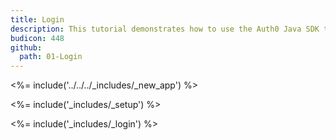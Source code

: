 ```yaml
---
title: Login
description: This tutorial demonstrates how to use the Auth0 Java SDK to add authentication to your Java Spring MVC app.
budicon: 448
github:
  path: 01-Login
---
```


<%= include('../../../_includes/_new_app') %>

<%= include('_includes/_setup') %>

<%= include('_includes/_login') %>
